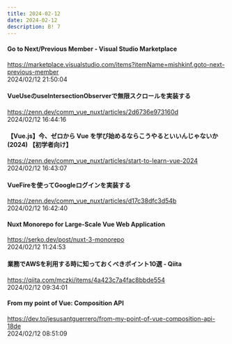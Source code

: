 ```yaml
---
title: 2024-02-12
date: 2024-02-12
description: B! 7
---
```


#### Go to Next/Previous Member - Visual Studio Marketplace
https://marketplace.visualstudio.com/items?itemName=mishkinf.goto-next-previous-member<br>
2024/02/12 21:50:04<br>


#### VueUseのuseIntersectionObserverで無限スクロールを実装する
https://zenn.dev/comm_vue_nuxt/articles/2d6736e973160d<br>
2024/02/12 16:44:16<br>


#### 【Vue.js】今、ゼロから Vue を学び始めるならこうやるといいんじゃないか (2024) 【初学者向け】
https://zenn.dev/comm_vue_nuxt/articles/start-to-learn-vue-2024<br>
2024/02/12 16:43:07<br>


#### VueFireを使ってGoogleログインを実装する
https://zenn.dev/comm_vue_nuxt/articles/d17c38dfc3d54b<br>
2024/02/12 16:42:40<br>


#### Nuxt Monorepo for Large-Scale Vue Web Application
https://serko.dev/post/nuxt-3-monorepo<br>
2024/02/12 11:24:53<br>


#### 業務でAWSを利用する時に知っておくべきポイント10選 - Qiita
https://qiita.com/mczki/items/4a423c7a4fac8bbde554<br>
2024/02/12 09:34:01<br>


#### From my point of Vue: Composition API
https://dev.to/jesusantguerrero/from-my-point-of-vue-composition-api-18de<br>
2024/02/12 08:51:09<br>


